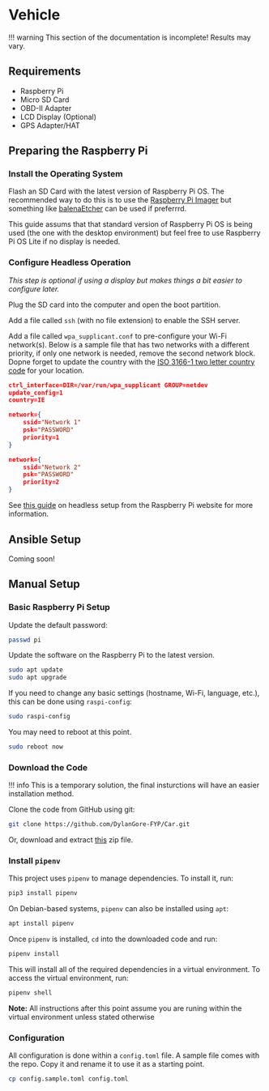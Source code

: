 # Vehicle

<!-- prettier-ignore -->
!!! warning
    This section of the documentation is incomplete! Results may vary.

## Requirements

- Raspberry Pi
- Micro SD Card
- OBD-II Adapter
- LCD Display (Optional)
- GPS Adapter/HAT

## Preparing the Raspberry Pi

### Install the Operating System

Flash an SD Card with the latest version of Raspberry Pi OS. The recommended way to do this is to use the [Raspberry Pi Imager](https://www.raspberrypi.org/software/) but something like [balenaEtcher](https://www.balena.io/etcher/) can be used if preferrrd.

This guide assums that that standard version of Raspberry Pi OS is being used (the one with the desktop environment) but feel free to use Raspberry Pi OS Lite if no display is needed.

### Configure Headless Operation

_This step is optional if using a display but makes things a bit easier to configure later._

Plug the SD card into the computer and open the boot partition.

Add a file called `ssh` (with no file extension) to enable the SSH server.

Add a file called `wpa_supplicant.conf` to pre-configure your Wi-Fi network(s). Below is a sample file that has two networks with a different priority, if only one network is needed, remove the second network block. Dopne forget to update the country with the [ISO 3166-1 two letter country code](https://en.wikipedia.org/wiki/ISO_3166-1) for your location.

```json
ctrl_interface=DIR=/var/run/wpa_supplicant GROUP=netdev
update_config=1
country=IE

network={
    ssid="Network 1"
    psk="PASSWORD"
    priority=1
}

network={
    ssid="Network 2"
    psk="PASSWORD"
    priority=2
}
```

See [this guide](https://www.raspberrypi.org/documentation/configuration/wireless/headless.md) on headless setup from the Raspberry Pi website for more information.

## Ansible Setup

Coming soon!

## Manual Setup

### Basic Raspberry Pi Setup

Update the default password:

```bash
passwd pi
```

Update the software on the Raspberry Pi to the latest version.

```bash
sudo apt update
sudo apt upgrade
```

If you need to change any basic settings (hostname, Wi-Fi, language, etc.), this can be done using `raspi-config`:

```bash
sudo raspi-config
```

You may need to reboot at this point.

```bash
sudo reboot now
```

### Download the Code

<!-- prettier-ignore -->
!!! info
    This is a temporary solution, the final insturctions will have an easier installation method.

Clone the code from GitHub using git:

```bash
git clone https://github.com/DylanGore-FYP/Car.git
```

Or, download and extract [this](https://github.com/DylanGore-FYP/Car/archive/refs/heads/main.zip) zip file.

### Install `pipenv`

This project uses `pipenv` to manage dependencies. To install it, run:

```bash
pip3 install pipenv
```

On Debian-based systems, `pipenv` can also be installed using `apt`:

```bash
apt install pipenv
```

Once `pipenv` is installed, `cd` into the downloaded code and run:

```bash
pipenv install
```

This will install all of the required dependencies in a virtual environment. To access the virtual environment, run:

```bash
pipenv shell
```

**Note:** All instructions after this point assume you are runing within the virtual environment unless stated otherwise

### Configuration

All configuration is done within a `config.toml` file. A sample file comes with the repo. Copy it and rename it to use it as a starting point.

```bash
cp config.sample.toml config.toml
```
